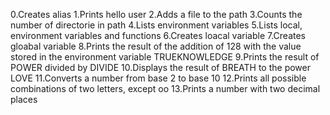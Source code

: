 0.Creates alias
1.Prints hello user 
2.Adds a file to the path
3.Counts the number of directorie in path
4.Lists environment variables
5.Lists local, environment variables and functions
6.Creates loacal variable
7.Creates gloabal variable
8.Prints the result of the addition of 128 with the value stored in the environment variable TRUEKNOWLEDGE
9.Prints the result of POWER divided by DIVIDE
10.Displays the result of BREATH to the power LOVE
11.Converts a number from base 2 to base 10
12.Prints all possible combinations of two letters, except oo
13.Prints a number with two decimal places
